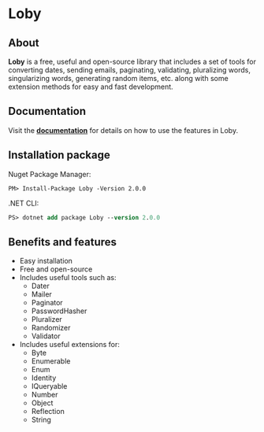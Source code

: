 # Loby

## About

**Loby** is a free, useful and open-source library that includes a set of tools for converting dates, sending emails, paginating, validating, pluralizing words, singularizing words, generating random items, etc. along with some extension methods for easy and fast development. 

## Documentation

Visit the **[documentation](https://github.com/mojtabanabavi/loby/wiki)** for details on how to use the features in Loby.

## Installation package

Nuget Package Manager:
```shell
PM> Install-Package Loby -Version 2.0.0
```
.NET CLI:
```ps
PS> dotnet add package Loby --version 2.0.0
```

## Benefits and features

* Easy installation
* Free and open-source
* Includes useful tools such as:
    * Dater
    * Mailer
    * Paginator
    * PasswordHasher
    * Pluralizer
    * Randomizer
    * Validator
* Includes useful extensions for:
    * Byte
    * Enumerable
    * Enum
    * Identity
    * IQueryable
    * Number
    * Object
    * Reflection
    * String